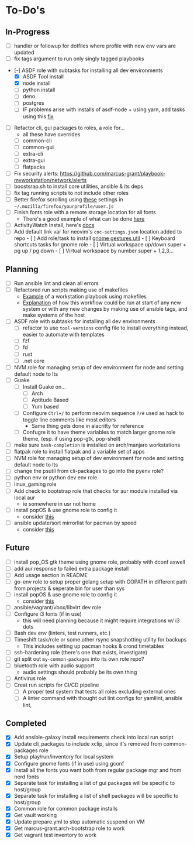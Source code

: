 To-Do's
=======

In-Progress
-----------

- [ ] handler or followup for dotfiles where profile with new env vars are updated
- [ ] fix tags argument to run only singly tagged playbooks
- [-] ASDF role with subtasks for installing all dev environments
  - [x] ASDF Tool install
  - [x] node install
  - [ ] python install
  - [ ] deno
  - [ ] postgres
  - [ ] IF problems arise with installs of asdf-node + using yarn, add tasks using this [fix](https://github.com/asdf-vm/asdf-nodejs/issues/42#issuecomment-360884173)
- [ ] Refactor cli, gui packages to roles, a role for...
  - all these have overrides
  - [ ] common-cli
  - [ ] common-gui
  - [ ] extra-cli
  - [ ] extra-gui
  - [ ] flatpacks
- [ ] Fix security alerts: https://github.com/marcus-grant/playbook-myworkstation/network/alerts
- [ ] boostsrap.sh to install core utilities, ansible & its deps
- [ ] fix tag running scripts to not include other roles
- [ ] Better firefox scrolling using [these][02] settings in `~/.mozilla/firefox/yourprofile/user.js`
- [ ] Finish fonts role with a remote storage location for all fonts
  - There's a good example of what can be done [here][nvmsh]
- [ ] ActivityWatch Install, here's [docs][01]
- [ ] Add default link var for neovim's `coc-settings.json` location added to repo - [ ] Add role/task to install [gnome gestures util](https://gitlab.com/cunidev/gestures) - [ ] Keyboard shortcuts tasks for gnome role - [ ] Virtual workspace up/down super + pg up / pg down - [ ] Virtual workspace by number super + 1,2,3...

Planning
--------

- [ ] Run ansible lint and clean all errors
- [ ] Refactored run scripts making use of makefiles
  - [Example][env-automation-makefile] of a workstation playbook using makefiles
  - [Explanation][env-automation-blogpost] of how this workflow could be run at start of any new system or with any new changes by making use of ansible tags, and make systems of the host
- [ ] ASDF role with subtasks for installing all dev environments
  - [ ] refactor to use `tool-versions` config file to install everything instead, easier to automate with templates
  - [ ] fzf
  - [ ] fd
  - [ ] rust
  - [ ] .net core
- [ ] NVM role for managing setup of dev environment for node and setting default node to lts
- [ ] Guake
  - [ ] Install Guake on...
    - [ ] Arch
    - [ ] Aptitude Based
    - [ ] Yum based
  - [ ] Configure `Ctrl+/` to perform neovim sequence `?/#` used as hack to toggle line comments like most editors
    - Same thing gets done in alacritty for reference
  - [ ] Confugre it to have theme variables to match larger gnome role theme, (esp. if using pop-gtk, pop-shell)
- [ ] make sure `bash-completion` is installed on arch/manjaro workstations
- [ ] flatpak role to install flatpak and a variable set of apps
- [ ] NVM role for managing setup of dev environment for node and setting default node to lts
- [ ] change the psutil from cli-packages to go into the pyenv role?
- [ ] python env or python dev env role
- [ ] linux_gaming role
- [ ] Add check to bootstrap role that checks for aur module installed via local aur
  - ie somewhere in usr not home
- [ ] install popOS & use gnome role to config it
  - consider [this](https://www.addictivetips.com/ubuntu-linux-tips/install-pop-gtk-theme-on-linux/)
- [ ] ansible update/sort mirrorlist for pacman by speed
  - consider [this](https://wiki.archlinux.org/index.php/Mirrors)

Future
------

- [ ] install pop_OS gtk theme using gnome role, probably with dconf aswell
- [ ] add aur response to failed extra package install
- [ ] Add usage section in README
- [ ] go-env role to setup proper golang setup with GOPATH in different path from projects & seperate bin for user than sys
- [ ] install popOS & use gnome role to config it
  - consider [this](https://www.addictivetips.com/ubuntu-linux-tips/install-pop-gtk-theme-on-linux/)
- [ ] ansible/vagrant/vbox/libvirt dev role
- [ ] Configure i3 fonts (if in use)
  - this will need planning because it might require integrations w/ i3 dots
- [ ] Bash dev env (linters, test runners, etc.)
- [ ] Timeshift task/role or some other rsync snapshotting utility for backups
  - This includes setting up pacman hooks & crond timetables
- [ ] ssh-hardening role (there's one that exists, investigate)
- [ ] git split out `my-common-packages` into its own role repo?
- [ ] bluetooth role with audio support
  - audio settings should probably be its own thing
- [ ] Antivirus role
- [ ] Creat run scripts for CI/CD pipeline
  - [ ] A proper test system that tests all roles excluding external ones
  - [ ] A linter command with thought out lint configs for yamllint, ansible lint,

Completed
---------

- [x] Add ansible-galaxy install requirements check into local run script
- [x] Update cli_packages to include xclip, since it's removed from common-packages role
- [x] Setup play/run/inventory for local system
- [x] Configure gnome fonts (if in use) using gconf
- [x] Install all the fonts you want both from regular package mgr and from nerd fonts
- [x] Separate task for installing a list of gui packages will be specific to host/group
- [x] Separate task for installing a list of shell packages will be specific to host/group
- [x] Common role for common package installs
- [x] Get vault working
- [x] Update prepare.yml to stop automatic suspend on VM
- [x] Get marcus-grant.arch-bootstrap role to work
- [x] Get vagrant test inventory to work

[nvmsh]: https://github.com/nvm-sh/nvm
[env-automation-makefile]: https://github.com/alehatsman/env-automation/blob/master/Makefile "Github: alehatsman/env-automation/master/Makefile"
[env-automation-blogpost]: https://alehatsman.com/posts/dotfiles_and_configuration_management_using_ansible.html "alehatsman blog: automating dotfiles with ansible"

[01]: https://docs.activitywatch.net/en/latest/getting-started.html "ActivityWatch Docs: Getting Started"
[02]: https://wiki.archlinux.org/index.php/Firefox#Smooth_Scrolling "Arch Wiki: Firefox - Smooth Scroll"

